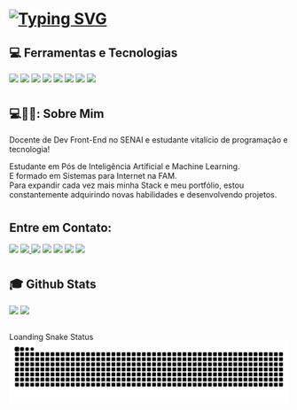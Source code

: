 <h1> <a href="https://git.io/typing-svg"><img src="https://readme-typing-svg.herokuapp.com?font=Fira+Code&pause=1000&random=false&width=435&lines=Ea%C3%AD+blz%3F+Sou+o+Gustavo+Feriani.+.+." alt="Typing SVG" /></a> </h1>

<h2> 💻 Ferramentas e Tecnologias </h2>
<div>
  <img src="https://img.shields.io/badge/HTML5-f56320?style=for-the-badge&logo=html5&logoColor=white">
  <img src="https://img.shields.io/badge/CSS3-2079f5?style=for-the-badge&logo=css3&logoColor=white">

<img src="https://img.shields.io/badge/Vue-d0d02f?style=for-the-badge&logo=vue&logoColor=black">

  
  <img src="https://img.shields.io/badge/JavaScript-d0d02f?style=for-the-badge&logo=javascript&logoColor=black">
  <img src="https://img.shields.io/badge/Github-1a1e21?style=for-the-badge&logo=github&logoColor=white">
  <img src="https://img.shields.io/badge/Ilustrator-f8a829?style=for-the-badge&logo=adobeillustrator&logoColor=white">
  <img src="https://img.shields.io/badge/Photoshop-35b4e8?style=for-the-badge&logo=adobephotoshop&logoColor=white">
  <img src="https://img.shields.io/badge/Canva-5cceff?style=for-the-badge&logo=canva&logoColor=black">
</div>
  
 #
<h2> 💻🍺🧙: Sobre Mim </h2>

<div>
  <p>Docente de Dev Front-End no SENAI e estudante vitalício de programação e tecnologia!</p>
</div>

Estudante em Pós de Inteligência Artificial e Machine Learning. <br>
E formado em Sistemas para Internet na FAM.<br> 
Para expandir cada vez mais minha Stack e meu portfólio, estou constantemente adquirindo novas habilidades e desenvolvendo projetos.<br>

#
<h2> Entre em Contato: </h2>
<div>
  <a href="https://www.instagram.com/gustavo.feriani/" target="_blank">
    <img src="https://img.shields.io/badge/-Instagram-%23E4405F?style=for-the-badge&logo=instagram&logoColor=white"></a>
 	<a href="https://www.facebook.com/guhferiani" target="_blank">
    <img src="https://img.shields.io/badge/-Facebook-3b5998?style=for-the-badge&logo=instagram&logoColor=white"> </a>
 	<a href="https://www.youtube.com/" target="_blank">
    <img src="https://img.shields.io/badge/YouTube-FF0000?style=for-the-badge&logo=youtube&logoColor=white"></a>
  <a href="https://www.twitch.tv/" target="_blank">
    <img src="https://img.shields.io/badge/Twitch-9146FF?style=for-the-badge&logo=twitch&logoColor=white"></a>
  <a href="https://discord.com/" target="_blank">
    <img src="https://img.shields.io/badge/Discord-7289DA?style=for-the-badge&logo=discord&logoColor=white"></a> 
  <a href="https://mail.google.com/mail/u/0/#inbox">
    <img src="https://img.shields.io/badge/-Gmail-00a368?style=for-the-badge&logo=gmail&logoColor=white"></a>
  <a href="https://www.linkedin.com/in/gustavo-feriani/" target="_blank">
    <img src="https://img.shields.io/badge/-LinkedIn-%230077B5?style=for-the-badge&logo=linkedin&logoColor=white"></a> 
</div>

 #
 ## :mortar_board: Github Stats
<div>
  <a href="https://github.com/guuhferiani"></a>
  <img height="180em" src="https://github-readme-stats.vercel.app/api?username=guuhferiani&show_icons=true&theme=dracula&include_all_commits=true&count_private=true"/>
  <img height="180em" src="https://github-readme-stats.vercel.app/api/top-langs/?username=guuhferiani&layout=compact&langs_count=7&theme=dracula"/>
</div>


##
<div>
Loanding Snake Status
</div>
<div>
  <picture align="center">    
    <img src="https://github.com/guuhferiani/guuhferiani/blob/main/snake-dark.svg">
  </picture>
</div>    
